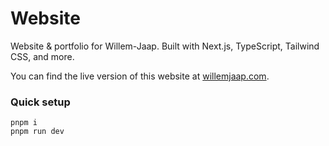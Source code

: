 # **Website**

Website & portfolio for Willem-Jaap. Built with Next.js, TypeScript, Tailwind CSS, and more.

You can find the live version of this website at [willemjaap.com](https://willemjaap.com).

### **Quick setup**

```
pnpm i
pnpm run dev
```
